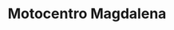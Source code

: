 ---
title: "Motocentro Magdalena"
url: /ayacucho/motocentro-magdalena-avenida-mariscal-caceres/
shop: motocicleta
---